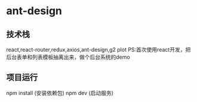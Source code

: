 # ant-design
## 技术栈
 react,react-router,redux,axios,ant-design,g2 plot
 PS:首次使用react开发，把后台表单和列表模板抽离出来，做个后台系统的demo

## 项目运行
npm install (安装依赖包)
npm dev (启动服务)
